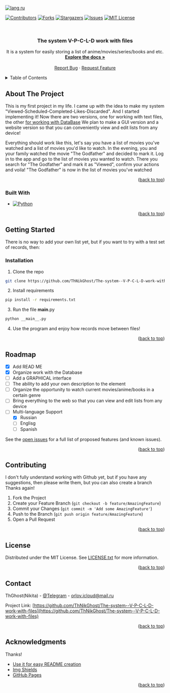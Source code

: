 <a name="readme-top"></a>

[![lang ru][langru-shield]][langru-url]

[![Contributors][contributors-shield]][contributors-url]
[![Forks][forks-shield]][forks-url]
[![Stargazers][stars-shield]][stars-url]
[![Issues][issues-shield]][issues-url]
[![MIT License][license-shield]][license-url]




<!-- PROJECT LOGO -->
<br />
<div align="center">
  <h3 align="center">The system V-P-C-L-D work with files
</h3>

  <p align="center">
    It is a system for easily storing a list of anime/movies/series/books and etc.
    <br />
    <a href="https://github.com/ThNikGhost/The-system--V-P-C-L-D-work-with-files"><strong>Explore the docs »</strong></a>
    <br />
    <br />
    <a href="https://github.com/ThNikGhost/The-system--V-P-C-L-D-work-with-files/issues">Report Bug</a>
    ·
    <a href="https://github.com/ThNikGhost/The-system--V-P-C-L-D-work-with-files/issues">Request Feature</a>
  </p>
</div>


<!-- TABLE OF CONTENTS -->
<details>
  <summary>Table of Contents</summary>
  <ol>
    <li>
      <a href="#about-the-project">About The Project</a>
      <ul>
        <li><a href="#built-with">Built With</a></li>
      </ul>
    </li>
    <li>
      <a href="#getting-started">Getting Started</a>
      <ul>
        <li><a href="#installation">Installation</a></li>
      </ul>
    </li>
    <li><a href="#roadmap">Roadmap</a></li>
    <li><a href="#contributing">Contributing</a></li>
    <li><a href="#license">License</a></li>
    <li><a href="#contact">Contact</a></li>
    <li><a href="#acknowledgments">Acknowledgments</a></li>
  </ol>
</details>


<!-- ABOUT THE PROJECT -->
## About The Project

This is my first project in my life. I came up with the idea to make my system "Viewed-Scheduled-Completed-Likes-Discarded". And I started implementing it! Now there are two versions, one for working with text files, the other [for working with DataBase](https://github.com/ThNikGhost/The-system--V-P-C-L-D-work-with-DataBase)
We plan to make a GUI version and a website version so that you can conveniently view and edit lists from any device!

Everything should work like this, let's say you have a list of movies you've watched and a list of movies you'd like to watch.
In the evening, you and your family watched the movie "The Godfather" and decided to mark it.
Log in to the app and go to the list of movies you wanted to watch. There you search for "The Godfather" and mark it as "Viewed", confirm your actions and voila!
"The Godfather" is now in the list of movies you've watched
<p align="right">(<a href="#readme-top">back to top</a>)</p>


### Built With

* [![Python][Python.py]][Python-url]
<p align="right">(<a href="#readme-top">back to top</a>)</p>


<!-- GETTING STARTED -->
## Getting Started

There is no way to add your own list yet, but if you want to try with a test set of records, then:

### Installation

1. Clone the repo
  ```sh
  git clone https://github.com/ThNikGhost/The-system--V-P-C-L-D-work-with-files
  ```
2. Install requirements
  ```sh
  pip install -r requirements.txt
  ```
3. Run the file __main__.py
  ```sh
  python __main__.py
  ```
4. Use the program and enjoy how records move between files!
<p align="right">(<a href="#readme-top">back to top</a>)</p>

<!-- ROADMAP -->
## Roadmap

- [x] Add READ ME
- [x] Organize work with the Database 
- [ ] Add a GRAPHICAL interface
- [ ] The ability to add your own description to the element
- [ ] Organize the opportunity to watch current movies/anime/books in a certain genre
- [ ] Bring everything to the web so that you can view and edit lists from any device
- [ ] Multi-language Support
    - [x] Russian
    - [ ] Englisg
    - [ ] Spanish

See the [open issues](https://github.com/ThNikGhost/The-system--V-P-C-L-D-work-with-files/issues) for a full list of proposed features (and known issues).

<p align="right">(<a href="#readme-top">back to top</a>)</p>


<!-- CONTRIBUTING -->
## Contributing

I don't fully understand working with Github yet, but if you have any suggestions, then please write them, but you can also create a branch
Thanks again!

1. Fork the Project
2. Create your Feature Branch (`git checkout -b feature/AmazingFeature`)
3. Commit your Changes (`git commit -m 'Add some AmazingFeature'`)
4. Push to the Branch (`git push origin feature/AmazingFeature`)
5. Open a Pull Request

<p align="right">(<a href="#readme-top">back to top</a>)</p>


<!-- LICENSE -->
## License

Distributed under the MIT License. See [LICENSE.txt](https://github.com/ThNikGhost/The-system--V-P-C-L-D-work-with-files/blob/66f74f825892ecb87a2333d17804b0784b2644f2/LICENSE) for more information.

<p align="right">(<a href="#readme-top">back to top</a>)</p>



<!-- CONTACT -->
## Contact

ThGhost(Nikita) - [@Telegram](https://t.me/TheNikGreat) - orlov.icloud@mail.ru

Project Link: [https://github.com/ThNikGhost/The-system--V-P-C-L-D-work-with-files](https://github.com/ThNikGhost/The-system--V-P-C-L-D-work-with-files)

<p align="right">(<a href="#readme-top">back to top</a>)</p>



<!-- ACKNOWLEDGMENTS -->
## Acknowledgments

Thanks!

* [Use it for easy README creation](https://github.com/othneildrew/Best-README-Template)
* [Img Shields](https://shields.io)
* [GitHub Pages](https://pages.github.com)

<p align="right">(<a href="#readme-top">back to top</a>)</p>



<!-- MARKDOWN LINKS & IMAGES -->
<!-- https://www.markdownguide.org/basic-syntax/#reference-style-links -->
[contributors-shield]: https://img.shields.io/github/contributors/ThNikGhost/The-system--V-P-C-L-D-work-with-files.svg?style=for-the-badge
[contributors-url]: https://github.com/ThNikGhost/The-system--V-P-C-L-D-work-with-files/graphs/contributors
[forks-shield]: https://img.shields.io/github/forks/ThNikGhost/The-system--V-P-C-L-D-work-with-files.svg?style=for-the-badge
[forks-url]: https://github.com/ThNikGhost/The-system--V-P-C-L-D-work-with-files/network/members
[stars-shield]: https://img.shields.io/github/stars/ThNikGhost/The-system--V-P-C-L-D-work-with-files.svg?style=for-the-badge
[stars-url]: https://github.com/ThNikGhost/The-system--V-P-C-L-D-work-with-files/stargazers
[issues-shield]: https://img.shields.io/github/issues/ThNikGhost/The-system--V-P-C-L-D-work-with-files.svg?style=for-the-badge
[issues-url]: https://github.com/ThNikGhost/The-system--V-P-C-L-D-work-with-files/issues
[Python.py]: https://img.shields.io/badge/Python-35495E?style=for-the-badge&logo=python&logoColor=blue
[Python-url]: https://www.python.org/
[license-shield]: https://img.shields.io/github/license/ThNikGhost/The-system--V-P-C-L-D-work-with-files.svg?style=for-the-badge
[license-url]: https://github.com/ThNikGhost/The-system--V-P-C-L-D-work-with-files/blob/work-with-files/LICENSE
[langru-shield]: https://img.shields.io/badge/lang-ru-success
[langru-url]: https://github.com/ThNikGhost/The-system--V-P-C-L-D-work-with-files/blob/work-with-files/README.ru.md
